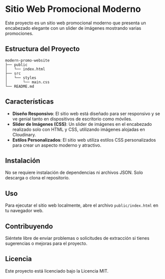 # Sitio Web Promocional Moderno

Este proyecto es un sitio web promocional moderno que presenta un encabezado elegante con un slider de imágenes mostrando varias promociones.

## Estructura del Proyecto

```
modern-promo-website
├── public
│   └── index.html
├── src
│   └── styles
│       └── main.css
└── README.md
```

## Características

- **Diseño Responsivo**: El sitio web está diseñado para ser responsivo y se ve genial tanto en dispositivos de escritorio como móviles.
- **Slider de Imágenes (CSS)**: Un slider de imágenes en el encabezado realizado solo con HTML y CSS, utilizando imágenes alojadas en Cloudinary.
- **Estilos Personalizados**: El sitio web utiliza estilos CSS personalizados para crear un aspecto moderno y atractivo.

## Instalación

No se requiere instalación de dependencias ni archivos JSON. Solo descarga o clona el repositorio.

## Uso

Para ejecutar el sitio web localmente, abre el archivo `public/index.html` en tu navegador web.

## Contribuyendo

Siéntete libre de enviar problemas o solicitudes de extracción si tienes sugerencias o mejoras para el proyecto.

## Licencia

Este proyecto está licenciado bajo la Licencia MIT.